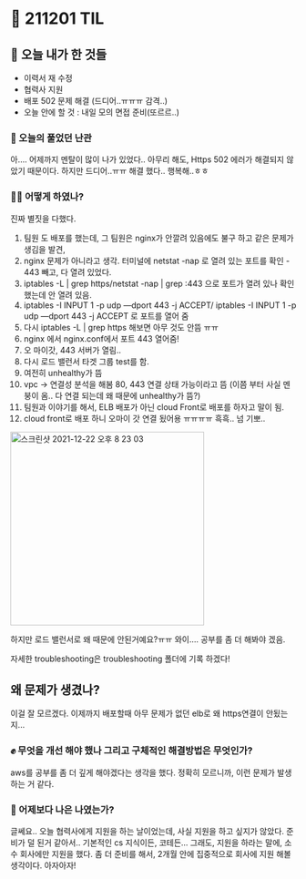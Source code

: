 # :rocket: 211201 TIL

## :seedling: 오늘 내가 한 것들
* 이력서 재 수정
* 협력사 지원
* 배포 502 문제 해결 (드디어..ㅠㅠㅠ 감격..)
* 오늘 안에 할 것 : 내일 모의 면접 준비(또르르..)

### :speech_balloon: 오늘의 풀었던 난관
아.... 어제까지 멘탈이 많이 나가 있었다..
아무리 해도, Https 502 에러가 해결되지 않았기 때문이다.
하지만 드디어..ㅠㅠ 해결 했다.. 행복해..ㅎㅎ

### 💫✨ 어떻게 하였나?
진짜 별짓을 다했다.
1. 팀원 도 배포를 했는데, 그 팀원은 nginx가 안깔려 있음에도 불구 하고 같은 문제가 생김을 발견, 
2. nginx 문제가 아니라고 생각. 터미널에 netstat -nap 로 열려 있는 포트를 확인 - 443 빼고, 다 열려 있었다.
3. iptables -L | grep https/netstat -nap | grep :443 으로 포트가 열려 있나 확인 했는데 안 열려 있음.
4.  iptables -I INPUT 1 -p udp —dport 443 -j ACCEPT/  iptables -I INPUT 1 -p udp —dport 443 -j ACCEPT 로 포트를 열어 줌 
5. 다시 iptables -L | grep https 해보면 아무 것도 안뜸 ㅠㅠ
6. nginx 에서 nginx.conf에서 포트 443 열어줌!
7. 오 마이갓, 443 서버가 열림.. 
8. 다시 로드 밸런서 타겟 그룹 test를 함.
9. 여전히 unhealthy가 뜸
10. vpc -> 연결성 분석을 해봄 80, 443 연결 상태 가능이라고 뜸 (이쯤 부터 사실 멘붕이 옴.. 다 연결 되는데 왜 때문에 unhealthy가 뜸?)
11. 팀원과 이야기를 해서, ELB 배포가 아닌 cloud Front로 배포를 하자고 말이 됨.
12. cloud front로 배포 하니 오마이 갓 연결 됬어용 ㅠㅠㅠㅠ 흑흑.. 넘 기뽀..  
<img width="340" alt="스크린샷 2021-12-22 오후 8 23 03" src="https://user-images.githubusercontent.com/88166362/147085539-73bf6268-c267-4a7d-b0cd-f868411c8b59.png">


하지만 로드 밸런서로 왜 때문에 안된거예요?ㅠㅠ 와이.... 공부를 좀 더 해봐야 겠음.

자세한 troubleshooting은 troubleshooting 폴더에 기록 하겠다!

## 왜 문제가 생겼나?
이걸 잘 모르겠다. 이제까지 배포할때 아무 문제가 없던 elb로 왜 https연결이 안됬는지... 

### :fist: 무엇을 개선 해야 했나  그리고 구체적인 해결방법은 무엇인가?
aws를 공부를 좀 더 깊게 해야겠다는 생각을 했다.
정확히 모르니까, 이런 문제가 발생하는 거 같다.

### :muscle: 어제보다 나은 나였는가?  
글쎄요..
오늘 협력사에게 지원을 하는 날이었는데,
사실 지원을 하고 싶지가 않았다.
준비가 덜 된거 같아서..
기본적인 cs 지식이든, 코테든...
그래도, 지원을 하라는 말에,
소수 회사에만 지원을 했다.
좀 더 준비를 해서, 2개월 안에 집중적으로 회사에 지원 해볼 생각이다.
아자아자!
